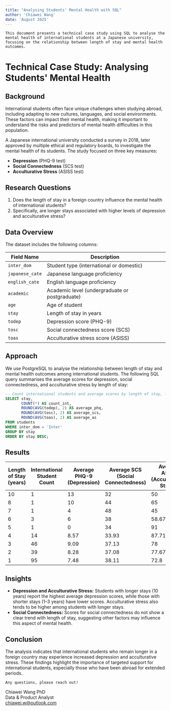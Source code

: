 ```yaml
---
title: "Analysing Students' Mental Health with SQL"
author: 'Chiawei Wang'
date: 'August 2025'
---
```


`This document presents a technical case study using SQL to analyse the mental health of international students at a Japanese university, focusing on the relationship between length of stay and mental health outcomes.`

# Technical Case Study: Analysing Students' Mental Health

## Background

International students often face unique challenges when studying abroad, including adapting to new cultures, languages, and social environments. These factors can impact their mental health, making it important to understand the risks and predictors of mental health difficulties in this population.

A Japanese international university conducted a survey in 2018, later approved by multiple ethical and regulatory boards, to investigate the mental health of its students. The study focused on three key measures:

- **Depression** (PHQ-9 test)
- **Social Connectedness** (SCS test)
- **Acculturative Stress** (ASISS test)

## Research Questions

1. Does the length of stay in a foreign country influence the mental health of international students?
2. Specifically, are longer stays associated with higher levels of depression and acculturative stress?

## Data Overview

The dataset includes the following columns:

| Field Name      | Description                                       |
| --------------- | ------------------------------------------------- |
| `inter_dom`     | Student type (international or domestic)          |
| `japanese_cate` | Japanese language proficiency                     |
| `english_cate`  | English language proficiency                      |
| `academic`      | Academic level (undergraduate or postgraduate)    |
| `age`           | Age of student                                    |
| `stay`          | Length of stay in years                           |
| `todep`         | Depression score (PHQ-9)                          |
| `tosc`          | Social connectedness score (SCS)                  |
| `toas`          | Acculturative stress score (ASISS)                |

## Approach

We use PostgreSQL to analyse the relationship between length of stay and mental health outcomes among international students. The following SQL query summarises the average scores for depression, social connectedness, and acculturative stress by length of stay:

```sql
-- Count international students and average scores by length of stay, longest stay first
SELECT stay, 
       COUNT(*) AS count_int,
       ROUND(AVG(todep), 2) AS average_phq, 
       ROUND(AVG(tosc), 2) AS average_scs, 
       ROUND(AVG(toas), 2) AS average_as
FROM students
WHERE inter_dom = 'Inter'
GROUP BY stay
ORDER BY stay DESC;
```

## Results

| Length of Stay (years) | International Student Count | Average PHQ-9 (Depression) | Average SCS (Social Connectedness) | Average ASISS (Acculturative Stress) |
|------------------------|-----------------------------|----------------------------|------------------------------------|--------------------------------------|
| 10                     | 1                           | 13                         | 32                                 | 50                                   |
| 8                      | 1                           | 10                         | 44                                 | 65                                   |
| 7                      | 1                           | 4                          | 48                                 | 45                                   |
| 6                      | 3                           | 6                          | 38                                 | 58.67                                |
| 5                      | 1                           | 0                          | 34                                 | 91                                   |
| 4                      | 14                          | 8.57                       | 33.93                              | 87.71                                |
| 3                      | 46                          | 9.09                       | 37.13                              | 78                                   |
| 2                      | 39                          | 8.28                       | 37.08                              | 77.67                                |
| 1                      | 95                          | 7.48                       | 38.11                              | 72.8                                 |

## Insights

- **Depression and Acculturative Stress:** Students with longer stays (10 years) report the highest average depression scores, while those with shorter stays (1–3 years) have lower scores. Acculturative stress also tends to be higher among students with longer stays.
- **Social Connectedness:** Scores for social connectedness do not show a clear trend with length of stay, suggesting other factors may influence this aspect of mental health.

## Conclusion

The analysis indicates that international students who remain longer in a foreign country may experience increased depression and acculturative stress. These findings highlight the importance of targeted support for international students, especially those who have been abroad for extended periods.

`Any questions, please reach out!`

Chiawei Wang PhD\
Data & Product Analyst\
<chiawei.w@outlook.com>
